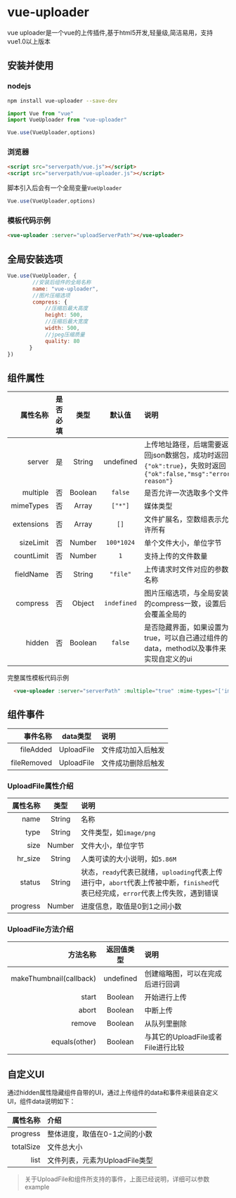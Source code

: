 # vue-uploader

vue uploader是一个vue的上传插件,基于html5开发,轻量级,简洁易用，支持vue1.0以上版本


## 安装并使用

### nodejs

```bash
npm install vue-uploader --save-dev
```

```js
import Vue from "vue"
import VueUploader from "vue-uploader"

Vue.use(VueUploader,options)
```

### 浏览器

```html
<script src="serverpath/vue.js"></script>
<script src="serverpath/vue-uploader.js"></script>
```

脚本引入后会有一个全局变量`VueUploader`

```js
Vue.use(VueUploader,options)
```

### 模板代码示例

```html
<vue-uploader :server="uploadServerPath"></vue-uploader>
```

## 全局安装选项

```js
Vue.use(VueUploader, {
        //安装后组件的全局名称
        name: "vue-uploader",
        //图片压缩选项
        compress: {
            //压缩后最大高度
            height: 500,
            //压缩后最大宽度
            width: 500,
            //jpeg压缩质量
            quality: 80
       }
})
```

## 组件属性


属性名称	|	是否必填	|	类型		|	默认值	|	说明
------:	|	:------:	|	:------:	|	:-----:	|	:----
server	|	是		|	String	|   undefined	|	上传地址路径，后端需要返回json数据包，成功时返回`{"ok":true}`，失败时返回`{"ok":false,"msg":"error reason"}`
multiple	|	否		|	Boolean	|	`false`	|	是否允许一次选取多个文件
mimeTypes	|	否	|	Array	|	`["*"]`		|	媒体类型
extensions	|	否	|	Array	|	`[]`	|	文件扩展名，空数组表示允许所有
sizeLimit		|	否	|	Number	|	`100*1024`	|	单个文件大小，单位字节
countLimit	|	否	|	Number	|	`1`	|	支持上传的文件数量
fieldName	|	否	|	String	|	`"file"`	|	上传请求时文件对应的参数名称
compress		|	否	|	Object	|	`indefined`	|	图片压缩选项，与全局安装的compress一致，设置后会覆盖全局的
hidden	|	否	|	Boolean	|	`false`	|	是否隐藏界面，如果设置为true，可以自己通过组件的data，method以及事件来实现自定义的ui

完整属性模板代码示例

```html
  <vue-uploader :server="serverPath" :multiple="true" :mime-types="['image/jpg','image/png']"  :extensions="['jpg','png']"  :size-limit="10*1024*1024" :count-limit="100" :compress="{height:500,width:500,quality:80}" :hidden="false" v-ref:uploader></vue-uploader>
```

## 组件事件

事件名称		|	data类型		|	说明
-----:		|	:-------:		|	:-----
fileAdded		|	UploadFile	|	文件成功加入后触发
fileRemoved	|	UploadFile	|	文件成功删除后触发

###  UploadFile属性介绍

属性名称	|	类型		|	说明
-----:	|	:------:	|	:------
name	|	String	|	名称
type		|	String	|	文件类型，如`image/png`
size		|	Number	|	文件大小，单位字节
hr_size	|	String	|	人类可读的大小说明，如`5.86M`
status	|	String	|	状态，`ready`代表已就绪，`uploading`代表上传进行中，`abort`代表上传被中断，`finished`代表已经完成，`error`代表上传失败，遇到错误
progress	|	Number	|	进度信息，取值是0到1之间小数


### UploadFile方法介绍

方法名称	|	返回值类型	|	说明
-----:	|	:-------:       |   :--------
makeThumbnail(callback)	|	undefined	|	创建缩略图，可以在完成后进行回调
start		|	Boolean	|	开始进行上传
abort	|	Boolean	|	中断上传
remove	|	Boolean	|	从队列里删除
equals(other)	|	Boolean	|	与其它的UploadFile或者File进行比较


## 自定义UI

通过hidden属性隐藏组件自带的UI，通过上传组件的data和事件来组装自定义UI，组件data说明如下：

属性名称	|	介绍
------:	|	:------
progress	|	整体进度，取值在0-1之间的小数
totalSize   |   文件总大小
list	|	文件列表，元素为UploadFile类型

> 关于UploadFile和组件所支持的事件，上面已经说明，详细可以参数example